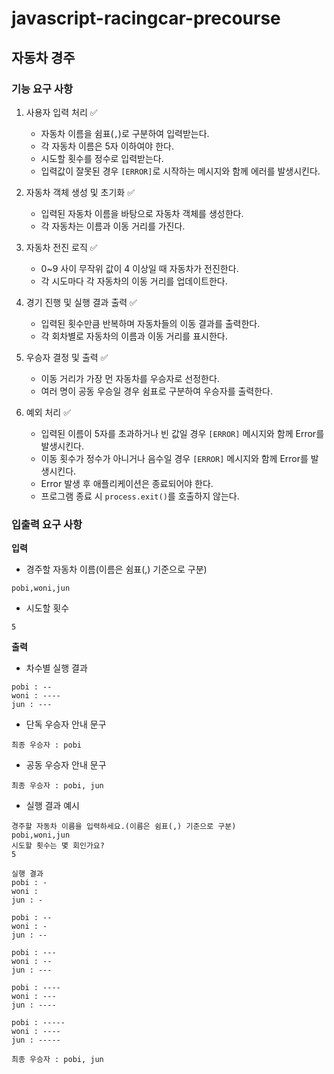 # javascript-racingcar-precourse

## 자동차 경주

### 기능 요구 사항
1. 사용자 입력 처리 ✅
   - 자동차 이름을 쉼표(`,`)로 구분하여 입력받는다.
   - 각 자동차 이름은 5자 이하여야 한다.
   - 시도할 횟수를 정수로 입력받는다.
   - 입력값이 잘못된 경우 `[ERROR]`로 시작하는 메시지와 함께 에러를 발생시킨다.

2. 자동차 객체 생성 및 초기화 ✅
   - 입력된 자동차 이름을 바탕으로 자동차 객체를 생성한다.
   - 각 자동차는 이름과 이동 거리를 가진다.

3. 자동차 전진 로직 ✅
   - 0~9 사이 무작위 값이 4 이상일 때 자동차가 전진한다.
   - 각 시도마다 각 자동차의 이동 거리를 업데이트한다.

4. 경기 진행 및 실행 결과 출력 ✅
   - 입력된 횟수만큼 반복하며 자동차들의 이동 결과를 출력한다.
   - 각 회차별로 자동차의 이름과 이동 거리를 표시한다.

5. 우승자 결정 및 출력 ✅
   - 이동 거리가 가장 먼 자동차를 우승자로 선정한다.
   - 여러 명이 공동 우승일 경우 쉼표로 구분하여 우승자를 출력한다.

6. 예외 처리 ✅
   - 입력된 이름이 5자를 초과하거나 빈 값일 경우 `[ERROR]` 메시지와 함께 Error를 발생시킨다.
   - 이동 횟수가 정수가 아니거나 음수일 경우 `[ERROR]` 메시지와 함께 Error를 발생시킨다.
   - Error 발생 후 애플리케이션은 종료되어야 한다.
   - 프로그램 종료 시 `process.exit()`를 호출하지 않는다.

### 입출력 요구 사항

**입력**
- 경주할 자동차 이름(이름은 쉼표(,) 기준으로 구분)
```
pobi,woni,jun
```

- 시도할 횟수
```
5
```

**출력**
- 차수별 실행 결과
```
pobi : --
woni : ----
jun : ---
```
- 단독 우승자 안내 문구
```
최종 우승자 : pobi
```

- 공동 우승자 안내 문구
```
최종 우승자 : pobi, jun
```

- 실행 결과 예시
```
경주할 자동차 이름을 입력하세요.(이름은 쉼표(,) 기준으로 구분)
pobi,woni,jun
시도할 횟수는 몇 회인가요?
5

실행 결과
pobi : -
woni : 
jun : -

pobi : --
woni : -
jun : --

pobi : ---
woni : --
jun : ---

pobi : ----
woni : ---
jun : ----

pobi : -----
woni : ----
jun : -----

최종 우승자 : pobi, jun
```